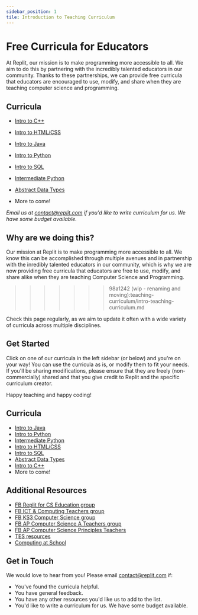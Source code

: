 ```yaml
---
sidebar_position: 1
tile: Introduction to Teaching Curriculum
---
```


# Free Curricula for Educators

At Replit, our mission is to make programming more accessible to all. We aim to do this by partnering with the incredibly talented educators in our community. Thanks to these partnerships, we can provide free curricula that educators are encouraged to use, modify, and share when they are teaching computer science and programming.

## Curricula

- [Intro to C++](/teaching-curriculum/intro-cpp)
- [Intro to HTML/CSS](/teaching-curriculum/intro-html-css)
- [Intro to Java](/teaching-curriculum/intro-java)
- [Intro to Python](/teaching-curriculum/intro-python)
- [Intro to SQL](/teaching-curriculum/intro-sql)
- [Intermediate Python](/teaching-curriculum/intermediate-python)
- [Abstract Data Types](/teaching-curriculum/abstract-data-types)

- More to come!

*Email us at contact@replit.com if you'd like to write curriculum for us. We have some budget available.*

## **Why are we doing this?**

Our mission at Replit is to make programming more accessible to all. We know this can be accomplished through multiple avenues and in partnership with the inredibly talented educators in our community, which is why we are now providing free curricula that educators are free to use, modify, and share alike when they are teaching Computer Science and Programming.
>>>>>>> 98a1242 (wip - renaming and moving):teaching-curriculum/intro-teaching-curriculum.md

Check this page regularly, as we aim to update it often with a wide variety of curricula across multiple disciplines.

## Get Started

Click on one of our curricula in the left sidebar (or below) and you're on your way! You can use the curricula as is, or modify them to fit your needs. If you'll be sharing modifications, please ensure that they are freely (non-commercially) shared and that you give credit to Replit and the specific curriculum creator. 

Happy teaching and happy coding!

## Curricula
- [Intro to Java](/curriculum/introJava)
- [Intro to Python](/curriculum/introPython)
- [Intermediate Python](/curriculum/intermediatePython)
- [Intro to HTML/CSS](/curriculum/introHTMLCSS)
- [Intro to SQL](/curriculum/introSQL)
- [Abstract Data Types](/curriculum/abstractData)
- [Intro to C++](/curriculum/introCpp)
- More to come! 

## Additional Resources

- [FB Replit for CS Education group](https://www.facebook.com/groups/replitforcseducation/)
- [FB ICT & Computing Teachers group](https://www.facebook.com/groups/ict.computing/)
- [FB KS3 Computer Science group](https://www.facebook.com/groups/ks3computing/)
- [FB AP Computer Science A Teachers group](https://www.facebook.com/groups/APComputerScienceTeachers/)
- [FB AP Computer Science Principles Teachers](https://www.facebook.com/groups/APComputerSciencePrinciples)
- [TES resources](https://www.tes.com/teaching-resources)
- [Computing at School](https://www.computingatschool.org.uk/)

## Get in Touch 

We would love to hear from you! Please email [contact@replit.com](mailto:contact@replit.com) if:
- You've found the curricula helpful.
- You have general feedback.
- You have any other resources you'd like us to add to the list.
- You'd like to write a curriculum for us. We have some budget available.
